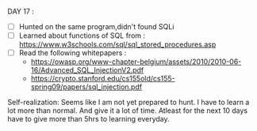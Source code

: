 DAY 17 : 
* [ ] Hunted on the same program,didn't found SQLi 
* [ ] Learned about functions of SQL from : https://www.w3schools.com/sql/sql_stored_procedures.asp
* [ ] Read the following whitepapers : 
  * https://owasp.org/www-chapter-belgium/assets/2010/2010-06-16/Advanced_SQL_InjectionV2.pdf
  * https://crypto.stanford.edu/cs155old/cs155-spring09/papers/sql_injection.pdf  

Self-realization: Seems like I am not yet prepared to hunt. I have to learn a lot more than normal. And give it a lot of time. Atleast for the next 10 days have to give more than 5hrs to learning everyday.
